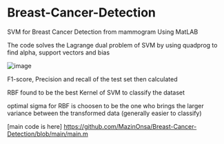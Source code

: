 # Breast-Cancer-Detection
SVM for Breast Cancer Detection from mammogram Using MatLAB

The code solves the Lagrange dual problem of SVM by using quadprog to find alpha, support vectors and bias

![image](https://user-images.githubusercontent.com/59888707/160241528-a3529967-f0af-425f-9d79-6501a3a4fc41.png)


F1-score, Precision and recall of the test set then calculated 

RBF found to be the best Kernel of SVM to classify the dataset

optimal sigma for RBF is choosen to be the one who brings the larger variance between the transformed data (generally easier to classify)

[main code is here] <https://github.com/MazinOnsa/Breast-Cancer-Detection/blob/main/main.m>
